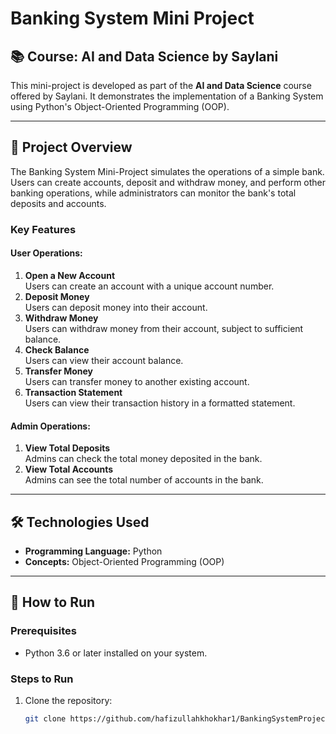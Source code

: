 # Banking System Mini Project

## 📚 Course: AI and Data Science by Saylani

This mini-project is developed as part of the **AI and Data Science** course offered by Saylani. It demonstrates the implementation of a Banking System using Python's Object-Oriented Programming (OOP).

---

## 🌟 Project Overview

The Banking System Mini-Project simulates the operations of a simple bank. Users can create accounts, deposit and withdraw money, and perform other banking operations, while administrators can monitor the bank's total deposits and accounts.

### Key Features

#### User Operations:
1. **Open a New Account**  
   Users can create an account with a unique account number.
2. **Deposit Money**  
   Users can deposit money into their account.
3. **Withdraw Money**  
   Users can withdraw money from their account, subject to sufficient balance.
4. **Check Balance**  
   Users can view their account balance.
5. **Transfer Money**  
   Users can transfer money to another existing account.
6. **Transaction Statement**  
   Users can view their transaction history in a formatted statement.

#### Admin Operations:
1. **View Total Deposits**  
   Admins can check the total money deposited in the bank.
2. **View Total Accounts**  
   Admins can see the total number of accounts in the bank.

---

## 🛠️ Technologies Used

- **Programming Language:** Python
- **Concepts:** Object-Oriented Programming (OOP)

---

## 🚀 How to Run

### Prerequisites
- Python 3.6 or later installed on your system.

### Steps to Run
1. Clone the repository:
   ```bash
   git clone https://github.com/hafizullahkhokhar1/BankingSystemProject.git
